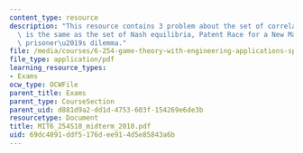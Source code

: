 ```yaml
---
content_type: resource
description: "This resource contains 3 problem about the set of correlated equilibria\
  \ is the same as the set of Nash equilibria, Patent Race for a New Market and parameterized\
  \ prisoner\u2019s dilemma."
file: /media/courses/6-254-game-theory-with-engineering-applications-spring-2010/69dc4891ddf5176dee914d5e85843a6b_MIT6_254S10_midterm_2010.pdf
file_type: application/pdf
learning_resource_types:
- Exams
ocw_type: OCWFile
parent_title: Exams
parent_type: CourseSection
parent_uid: d881d9a2-dd1d-4753-603f-154269e6de3b
resourcetype: Document
title: MIT6_254S10_midterm_2010.pdf
uid: 69dc4891-ddf5-176d-ee91-4d5e85843a6b
---
```

